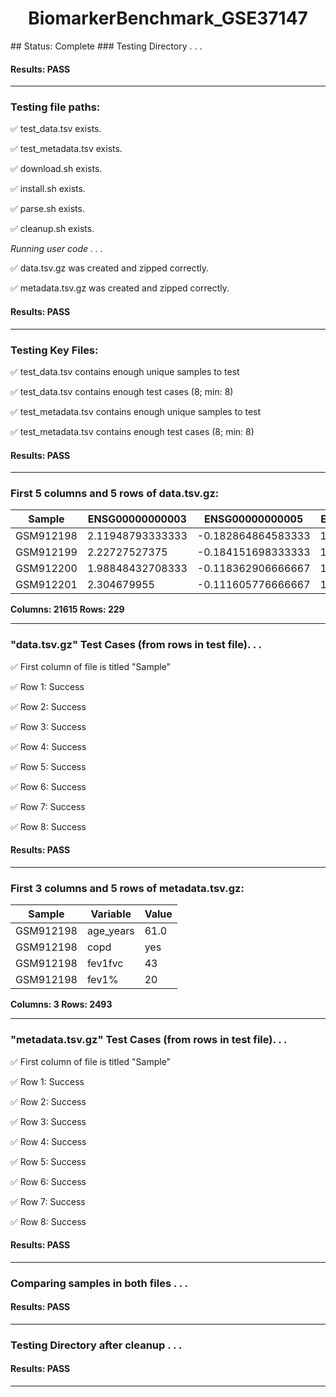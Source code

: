<h1><center>BiomarkerBenchmark_GSE37147</center></h1>
## Status: Complete
### Testing Directory . . .

#### Results: PASS
---
### Testing file paths:

&#9989;	test_data.tsv exists.

&#9989;	test_metadata.tsv exists.

&#9989;	download.sh exists.

&#9989;	install.sh exists.

&#9989;	parse.sh exists.

&#9989;	cleanup.sh exists.

*Running user code . . .*

&#9989;	data.tsv.gz was created and zipped correctly.

&#9989;	metadata.tsv.gz was created and zipped correctly.

#### Results: PASS
---
### Testing Key Files:

&#9989;	test_data.tsv contains enough unique samples to test

&#9989;	test_data.tsv contains enough test cases (8; min: 8)

&#9989;	test_metadata.tsv contains enough unique samples to test

&#9989;	test_metadata.tsv contains enough test cases (8; min: 8)

#### Results: PASS
---

### First 5 columns and 5 rows of data.tsv.gz:

|	Sample	|	ENSG00000000003	|	ENSG00000000005	|	ENSG00000000419	|	ENSG00000000457	|
|	---	|	---	|	---	|	---	|	---	|
|	GSM912198	|	2.11948793333333	|	-0.182864864583333	|	1.86939353826087	|	1.03809289272727	|
|	GSM912199	|	2.22727527375	|	-0.184151698333333	|	1.93173875347826	|	1.20915676333333	|
|	GSM912200	|	1.98848432708333	|	-0.118362906666667	|	1.49624735304348	|	0.882876636363636	|
|	GSM912201	|	2.304679955	|	-0.111605776666667	|	1.97409932	|	1.11651115363636	|

**Columns: 21615 Rows: 229**

---
### "data.tsv.gz" Test Cases (from rows in test file). . .

&#9989;	First column of file is titled "Sample"

&#9989;	Row 1: Success

&#9989;	Row 2: Success

&#9989;	Row 3: Success

&#9989;	Row 4: Success

&#9989;	Row 5: Success

&#9989;	Row 6: Success

&#9989;	Row 7: Success

&#9989;	Row 8: Success

#### Results: PASS
---
### First 3 columns and 5 rows of metadata.tsv.gz:

|	Sample	|	Variable	|	Value	|
|	---	|	---	|	---	|
|	GSM912198	|	age_years	|	61.0	|
|	GSM912198	|	copd	|	yes	|
|	GSM912198	|	fev1fvc	|	43	|
|	GSM912198	|	fev1%	|	20	|

**Columns: 3 Rows: 2493**

---
### "metadata.tsv.gz" Test Cases (from rows in test file). . .

&#9989;	First column of file is titled "Sample"

&#9989;	Row 1: Success

&#9989;	Row 2: Success

&#9989;	Row 3: Success

&#9989;	Row 4: Success

&#9989;	Row 5: Success

&#9989;	Row 6: Success

&#9989;	Row 7: Success

&#9989;	Row 8: Success

#### Results: PASS
---
### Comparing samples in both files . . .

#### Results: PASS

---
### Testing Directory after cleanup . . .

#### Results: PASS
---
